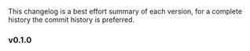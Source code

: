 <!-- Version control

     X.Y.Z

     X - For API changes - functions, dependencies or interface

     Y - For internal or backend changes

     Z - For documentation, comments, small bugfixes, other one-two line fixes

     ### vX.Y.Z
     #### Sub-title

-->

This changelog is a best effort summary of each version,
for a complete history the commit history is preferred.

### v0.1.0

